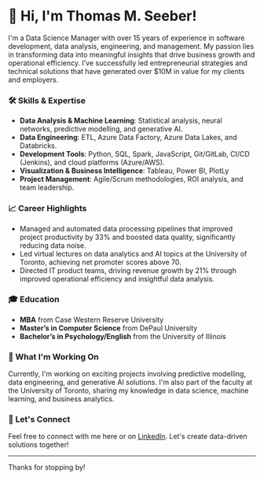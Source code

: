 # 👋 Hi, I'm Thomas M. Seeber!

I'm a Data Science Manager with over 15 years of experience in software development, data analysis, engineering, and management. My passion lies in transforming data into meaningful insights that drive business growth and operational efficiency. I’ve successfully led entrepreneurial strategies and technical solutions that have generated over $10M in value for my clients and employers.

### 🛠 Skills & Expertise
- **Data Analysis & Machine Learning**: Statistical analysis, neural networks, predictive modelling, and generative AI.
- **Data Engineering**: ETL, Azure Data Factory, Azure Data Lakes, and Databricks.
- **Development Tools**: Python, SQL, Spark, JavaScript, Git/GitLab, CI/CD (Jenkins), and cloud platforms (Azure/AWS).
- **Visualization & Business Intelligence**: Tableau, Power BI, PlotLy
- **Project Management**: Agile/Scrum methodologies, ROI analysis, and team leadership.

### 📈 Career Highlights
- Managed and automated data processing pipelines that improved project productivity by 33% and boosted data quality, significantly reducing data noise.
- Led virtual lectures on data analytics and AI topics at the University of Toronto, achieving net promoter scores above 70.
- Directed IT product teams, driving revenue growth by 21% through improved operational efficiency and insightful data analysis.

### 🎓 Education
- **MBA** from Case Western Reserve University
- **Master’s in Computer Science** from DePaul University
- **Bachelor’s in Psychology/English** from the University of Illinois

### 🌱 What I'm Working On
Currently, I'm working on exciting projects involving predictive modelling, data engineering, and generative AI solutions. I'm also part of the faculty at the University of Toronto, sharing my knowledge in data science, machine learning, and business analytics.

### 🤝 Let's Connect
Feel free to connect with me here or on [LinkedIn](https://linkedin.com/in/thomasseeber). Let's create data-driven solutions together!

---

Thanks for stopping by!


